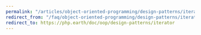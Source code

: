 ```yaml
---
permalink: "/articles/object-oriented-programming/design-patterns/iterator/"
redirect_from: "/faq/object-oriented-programming/design-patterns/iterator/"
redirect_to: https://php.earth/doc/oop/design-patterns/iterator
---
```


